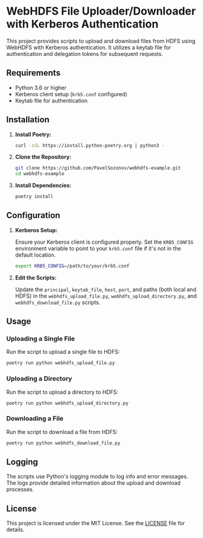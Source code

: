 # WebHDFS File Uploader/Downloader with Kerberos Authentication

This project provides scripts to upload and download files from HDFS using WebHDFS with Kerberos authentication. It utilizes a keytab file for authentication and delegation tokens for subsequent requests.

## Requirements

- Python 3.6 or higher
- Kerberos client setup (`krb5.conf` configured)
- Keytab file for authentication

## Installation

1. **Install Poetry:**

   ```sh
   curl -sSL https://install.python-poetry.org | python3 -
   ```

2. **Clone the Repository:**

   ```sh
   git clone https://github.com/PavelSozonov/webhdfs-example.git
   cd webhdfs-example
   ```

3. **Install Dependencies:**

   ```sh
   poetry install
   ```

## Configuration

1. **Kerberos Setup:**

   Ensure your Kerberos client is configured properly. Set the `KRB5_CONFIG` environment variable to point to your `krb5.conf` file if it's not in the default location.

   ```sh
   export KRB5_CONFIG=/path/to/your/krb5.conf
   ```

2. **Edit the Scripts:**

   Update the `principal`, `keytab_file`, `host`, `port`, and paths (both local and HDFS) in the `webhdfs_upload_file.py`, `webhdfs_upload_directory.py`, and `webhdfs_download_file.py` scripts.

## Usage

### Uploading a Single File

Run the script to upload a single file to HDFS:

```sh
poetry run python webhdfs_upload_file.py
```

### Uploading a Directory

Run the script to upload a directory to HDFS:

```sh
poetry run python webhdfs_upload_directory.py
```

### Downloading a File

Run the script to download a file from HDFS:

```sh
poetry run python webhdfs_download_file.py
```

## Logging

The scripts use Python's logging module to log info and error messages. The logs provide detailed information about the upload and download processes.

## License

This project is licensed under the MIT License. See the [LICENSE](LICENSE) file for details.
